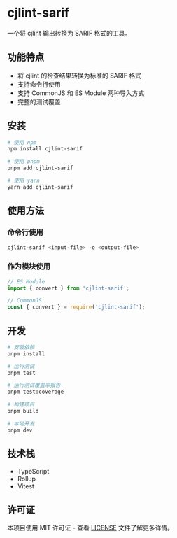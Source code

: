 # cjlint-sarif

一个将 cjlint 输出转换为 SARIF 格式的工具。

## 功能特点

- 将 cjlint 的检查结果转换为标准的 SARIF 格式
- 支持命令行使用
- 支持 CommonJS 和 ES Module 两种导入方式
- 完整的测试覆盖

## 安装

```bash
# 使用 npm
npm install cjlint-sarif

# 使用 pnpm
pnpm add cjlint-sarif

# 使用 yarn
yarn add cjlint-sarif
```

## 使用方法

### 命令行使用

```bash
cjlint-sarif <input-file> -o <output-file>
```

### 作为模块使用

```typescript
// ES Module
import { convert } from 'cjlint-sarif';

// CommonJS
const { convert } = require('cjlint-sarif');
```

## 开发

```bash
# 安装依赖
pnpm install

# 运行测试
pnpm test

# 运行测试覆盖率报告
pnpm test:coverage

# 构建项目
pnpm build

# 本地开发
pnpm dev
```

## 技术栈

- TypeScript
- Rollup
- Vitest

## 许可证

本项目使用 MIT 许可证 - 查看 [LICENSE](LICENSE) 文件了解更多详情。
